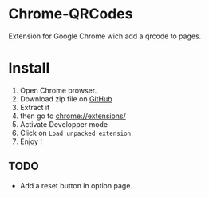 # Chrome-QRCodes
Extension for Google Chrome wich add a qrcode to pages.

# Install

1. Open Chrome browser.
2. Download zip file on [GitHub](https://github.com/holyhope/Chrome-QRCodes "Chrome-QRCodes repository")
3. Extract it
4. then go to [chrome://extensions/](chrome://extensions/)
5. Activate Developper mode
6. Click on `Load unpacked extension`
7. Enjoy !

## TODO

* Add a reset button in option page.